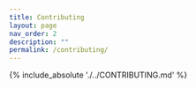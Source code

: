 ```yaml
---
title: Contributing
layout: page
nav_order: 2
description: ""
permalink: /contributing/
---
```


{% include_absolute './../CONTRIBUTING.md' %}

